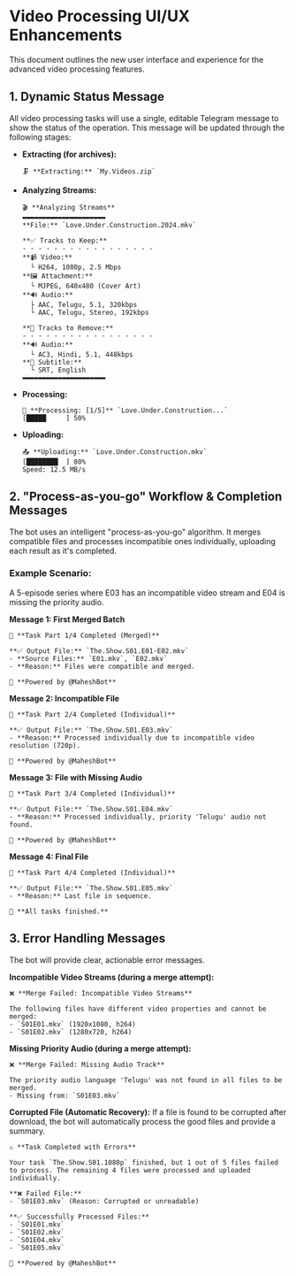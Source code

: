# Video Processing UI/UX Enhancements

This document outlines the new user interface and experience for the advanced video processing features.

## 1. Dynamic Status Message

All video processing tasks will use a single, editable Telegram message to show the status of the operation. This message will be updated through the following stages:

- **Extracting (for archives):**
  ```
  🗜️ **Extracting:** `My.Videos.zip`
  ```
- **Analyzing Streams:**
  ```
  🎬 **Analyzing Streams**
  ▬▬▬▬▬▬▬▬▬▬▬▬▬▬▬▬▬▬▬▬▬
  **File:** `Love.Under.Construction.2024.mkv`

  **✅ Tracks to Keep:**
  - - - - - - - - - - - - - - - - -
  **📹 Video:**
    └ H264, 1080p, 2.5 Mbps
  **🖼️ Attachment:**
    └ MJPEG, 640x480 (Cover Art)
  **🔊 Audio:**
    ├ AAC, Telugu, 5.1, 320kbps
    └ AAC, Telugu, Stereo, 192kbps

  **🚫 Tracks to Remove:**
  - - - - - - - - - - - - - - - - -
  **🔊 Audio:**
    └ AC3, Hindi, 5.1, 448kbps
  **📖 Subtitle:**
    └ SRT, English
  ▬▬▬▬▬▬▬▬▬▬▬▬▬▬▬▬▬▬▬▬▬
  ```
- **Processing:**
  ```
  🔄 **Processing: [1/5]** `Love.Under.Construction...`
  [█████     ] 50%
  ```
- **Uploading:**
  ```
  📤 **Uploading:** `Love.Under.Construction.mkv`
  [████████  ] 80%
  Speed: 12.5 MB/s
  ```

## 2. "Process-as-you-go" Workflow & Completion Messages

The bot uses an intelligent "process-as-you-go" algorithm. It merges compatible files and processes incompatible ones individually, uploading each result as it's completed.

### Example Scenario:
A 5-episode series where E03 has an incompatible video stream and E04 is missing the priority audio.

**Message 1: First Merged Batch**
```
🎉 **Task Part 1/4 Completed (Merged)**

**✅ Output File:** `The.Show.S01.E01-E02.mkv`
- **Source Files:** `E01.mkv`, `E02.mkv`
- **Reason:** Files were compatible and merged.

🌟 **Powered by @MaheshBot**
```

**Message 2: Incompatible File**
```
🎉 **Task Part 2/4 Completed (Individual)**

**✅ Output File:** `The.Show.S01.E03.mkv`
- **Reason:** Processed individually due to incompatible video resolution (720p).

🌟 **Powered by @MaheshBot**
```

**Message 3: File with Missing Audio**
```
🎉 **Task Part 3/4 Completed (Individual)**

**✅ Output File:** `The.Show.S01.E04.mkv`
- **Reason:** Processed individually, priority 'Telugu' audio not found.

🌟 **Powered by @MaheshBot**
```

**Message 4: Final File**
```
🎉 **Task Part 4/4 Completed (Individual)**

**✅ Output File:** `The.Show.S01.E05.mkv`
- **Reason:** Last file in sequence.

🏁 **All tasks finished.**
```

## 3. Error Handling Messages

The bot will provide clear, actionable error messages.

**Incompatible Video Streams (during a merge attempt):**
```
❌ **Merge Failed: Incompatible Video Streams**

The following files have different video properties and cannot be merged:
- `S01E01.mkv` (1920x1080, h264)
- `S01E02.mkv` (1280x720, h264)
```

**Missing Priority Audio (during a merge attempt):**
```
❌ **Merge Failed: Missing Audio Track**

The priority audio language 'Telugu' was not found in all files to be merged.
- Missing from: `S01E03.mkv`
```

**Corrupted File (Automatic Recovery):**
If a file is found to be corrupted after download, the bot will automatically process the good files and provide a summary.
```
⚠️ **Task Completed with Errors**

Your task `The.Show.S01.1080p` finished, but 1 out of 5 files failed to process. The remaining 4 files were processed and uploaded individually.

**❌ Failed File:**
- `S01E03.mkv` (Reason: Corrupted or unreadable)

**✅ Successfully Processed Files:**
- `S01E01.mkv`
- `S01E02.mkv`
- `S01E04.mkv`
- `S01E05.mkv`

🌟 **Powered by @MaheshBot**
```
